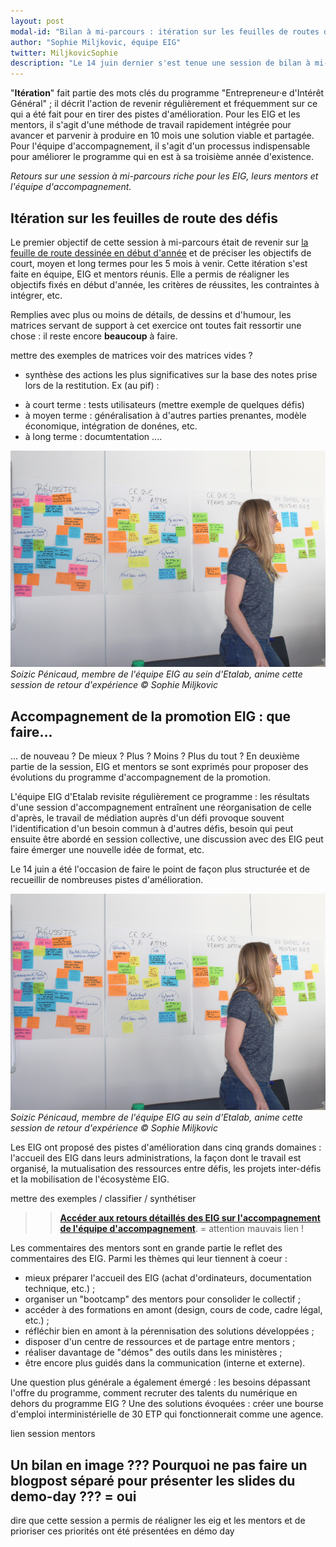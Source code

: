 ```yaml
---
layout: post
modal-id: "Bilan à mi-parcours : itération sur les feuilles de routes des défis EIG et l'accompagnement de l'équipe EIG"
author: "Sophie Miljkovic, équipe EIG"
twitter: MiljkovicSophie
description: "Le 14 juin dernier s'est tenue une session de bilan à mi-parcours. L'occasion pour les EIG et leurs mentors de faire le point sur leurs défis et d'adapter la feuille de route des 5 mois à venir. L'occasion aussi de faire des retours sur l'accompagnement qu'offre l'équipe EIG. En voici une synthèse."
---
```


"**Itération**" fait partie des mots clés du programme "Entrepreneur·e
d'Intérêt Général" ; il décrit l'action de revenir régulièrement et
fréquemment sur ce qui a été fait pour en tirer des pistes
d'amélioration. Pour les EIG et les mentors, il s'agit d'une méthode
de travail rapidement intégrée pour avancer et parvenir à produire en
10 mois une solution viable et partagée. Pour l'équipe
d'accompagnement, il s'agit d'un processus indispensable pour
améliorer le programme qui en est à sa troisième année d'existence.

_Retours sur une session à mi-parcours riche pour les EIG, leurs
mentors et l'équipe d'accompagnement._

## Itération sur les feuilles de route des défis

Le premier objectif de cette session à mi-parcours était de revenir
sur [la feuille de route dessinée en début
d'année](https://entrepreneur-interet-general.etalab.gouv.fr/posts/2018/04/04/construire-une-feuille-de-route-partagee/)
et de préciser les objectifs de court, moyen et long termes pour les 5
mois à venir.  Cette itération s'est faite en équipe, EIG et mentors
réunis.  Elle a permis de réaligner les objectifs fixés en début
d'année, les critères de réussites, les contraintes à intégrer, etc.

Remplies avec plus ou moins de détails, de dessins et d'humour, les
matrices servant de support à cet exercice ont toutes fait ressortir
une chose : il reste encore **beaucoup** à faire.

mettre des exemples de matrices voir des matrices vides ?

+ synthèse des actions les plus significatives sur la base des notes prise lors de la restitution. Ex (au pif) : 
- à court terme : tests utilisateurs (mettre exemple de quelques défis)
- à moyen terme : généralisation à d'autres parties prenantes, modèle économique, intégration de donénes, etc.
- à long terme : documtentation ....

![Les objectifs de Signaux Faibles avec beaucoup de post-it](/img/session-mentors-2.jpg)
_Soizic Pénicaud, membre de l'équipe EIG au sein d'Etalab, anime cette session de retour d'expérience © Sophie Miljkovic_

## Accompagnement de la promotion EIG : que faire...

... de nouveau ? De mieux ? Plus ? Moins ? Plus du tout ? En deuxième
partie de la session, EIG et mentors se sont exprimés pour proposer
des évolutions du programme d'accompagnement de la promotion.

L'équipe EIG d'Etalab revisite régulièrement ce programme : les
résultats d'une session d'accompagnement entraînent une réorganisation
de celle d'après, le travail de médiation auprès d'un défi provoque
souvent l'identification d'un besoin commun à d'autres défis, besoin
qui peut ensuite être abordé en session collective, une discussion
avec des EIG peut faire émerger une nouvelle idée de format, etc.

Le 14 juin a été l'occasion de faire le point de façon plus structurée
et de recueillir de nombreuses pistes d'amélioration.

![Une matrice d'évaluation de l'accompagnement du programme](/img/session-mentors-2.jpg)
_Soizic Pénicaud, membre de l'équipe EIG au sein d'Etalab, anime cette session de retour d'expérience © Sophie Miljkovic_

Les EIG ont proposé des pistes d'amélioration dans cinq grands
domaines : l'accueil des EIG dans leurs administrations, la façon dont
le travail est organisé, la mutualisation des ressources entre défis,
les projets inter-défis et la mobilisation de l'écosystème EIG.

mettre des exemples / classifier / synthétiser

>> [**Accéder aux retours détaillés des EIG sur l'accompagnement de l'équipe d'accompagnement**](https://speakerdeck.com/eig2018/eig-2018-session-de-bilan-a-mi-parcours-avec-les-mentors).  = attention mauvais lien !

Les commentaires des mentors sont en grande partie le reflet des
commentaires des EIG. Parmi les thèmes qui leur tiennent à coeur :

- mieux préparer l'accueil des EIG (achat d'ordinateurs, documentation
  technique, etc.) ;
- organiser un "bootcamp" des mentors pour consolider le collectif ;
- accéder à des formations en amont (design, cours de code, cadre
  légal, etc.) ;
- réfléchir bien en amont à la pérennisation des solutions développées ;
- disposer d'un centre de ressources et de partage entre mentors ;
- réaliser davantage de "démos" des outils dans les ministères ;
- être encore plus guidés dans la communication (interne et externe).

Une question plus générale a également émergé : les besoins dépassant
l'offre du programme, comment recruter des talents du numérique en
dehors du programme EIG ? Une des solutions évoquées : créer une
bourse d'emploi interministérielle de 30 ETP qui fonctionnerait comme
une agence.

lien session mentors

## Un bilan en image ??? Pourquoi ne pas faire un blogpost séparé pour présenter les slides du demo-day ??? = oui

dire que cette session a permis de réaligner les eig et les mentors et
de prioriser ces priorités ont été présentées en démo day
